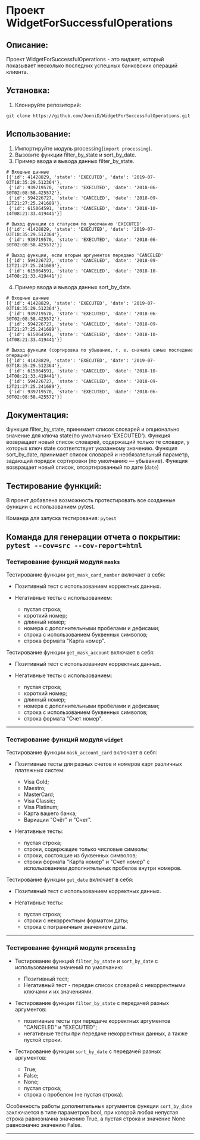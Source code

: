 # Проект WidgetForSuccessfulOperations

## Описание:

Проект WidgetForSuccessfulOperations - это виджет, который показывает несколько последних успешных банковских операций
клиента.

## Установка:

1. Клонируйте репозиторий:

```
git clone https://github.com/JonniD/WidgetForSuccessfulOperations.git
```

## Использование:

1. Импортируйте модуль processing(```import processing```).
2. Вызовите функции filter_by_state и sort_by_date.
3. Пример ввода и вывода данных filter_by_state.

``` 
# Входные данные
[{'id': 41428829, 'state': 'EXECUTED', 'date': '2019-07-03T18:35:29.512364'},
 {'id': 939719570, 'state': 'EXECUTED', 'date': '2018-06-30T02:08:58.425572'},
 {'id': 594226727, 'state': 'CANCELED', 'date': '2018-09-12T21:27:25.241689'},
 {'id': 615064591, 'state': 'CANCELED', 'date': '2018-10-14T08:21:33.419441'}]

# Выход функции со статусом по умолчанию 'EXECUTED'
[{'id': 41428829, 'state': 'EXECUTED', 'date': '2019-07-03T18:35:29.512364'},
 {'id': 939719570, 'state': 'EXECUTED', 'date': '2018-06-30T02:08:58.425572'}]

# Выход функции, если вторым аргументов передано 'CANCELED'
[{'id': 594226727, 'state': 'CANCELED', 'date': '2018-09-12T21:27:25.241689'},
 {'id': 615064591, 'state': 'CANCELED', 'date': '2018-10-14T08:21:33.419441'}]
```

4. Пример ввода и вывода данных sort_by_date.

``` 
# Входные данные
[{'id': 41428829, 'state': 'EXECUTED', 'date': '2019-07-03T18:35:29.512364'},
 {'id': 939719570, 'state': 'EXECUTED', 'date': '2018-06-30T02:08:58.425572'},
 {'id': 594226727, 'state': 'CANCELED', 'date': '2018-09-12T21:27:25.241689'},
 {'id': 615064591, 'state': 'CANCELED', 'date': '2018-10-14T08:21:33.419441'}]

# Выход функции (сортировка по убыванию, т. е. сначала самые последние операции)
[{'id': 41428829, 'state': 'EXECUTED', 'date': '2019-07-03T18:35:29.512364'},
 {'id': 615064591, 'state': 'CANCELED', 'date': '2018-10-14T08:21:33.419441'},
 {'id': 594226727, 'state': 'CANCELED', 'date': '2018-09-12T21:27:25.241689'},
 {'id': 939719570, 'state': 'EXECUTED', 'date': '2018-06-30T02:08:58.425572'}]
```

## Документация:

Функция filter_by_state, принимает список словарей и опционально значение для ключа state(по умолчанию 'EXECUTED').
Функция возвращает новый список словарей, содержащий только те словари, у которых ключ state соответствует указанному
значению.
Функция sort_by_date, принимает список словарей и необязательный параметр, задающий порядок сортировки (по умолчанию —
убывание).
Функция возвращает новый список, отсортированный по дате (```date```)

## Тестирование функций:

В проект добавлена возможность протестировать все созданные функции с использованием pytest.

Команда для запуска тестирования:
`pytest `

Команда для генерации отчета о покрытии:
`pytest --cov=src --cov-report=html`
---

### Тестирование функций модуля `masks`

Тестирование функции `get_mask_card_number` включает в себя:

* Позитивный тест с использованием корректных данных.

* Негативные тесты с использованием:
    * пустая строка;
    * короткий номер;
    * длинный номер;
    * номера с дополнительными пробелами и дефисами;
    * строка с использованием буквенных символов;
    * строка формата "Карта номер".

Тестирование функции `get_mask_account` включает в себя:

* Позитивный тест с использованием корректных данных.

* Негативные тесты с использованием:
    * пустая строка;
    * короткий номер;
    * длинный номер;
    * номера с дополнительными пробелами и дефисами;
    * строка с использованием буквенных символов;
    * строка формата "Счет номер".

---

### Тестирование функций модуля `widget`

Тестирование функции `mask_account_card` включает в себя:

* Позитивные тесты для разных счетов и номеров карт различных платежных систем:
    * Visa Gold;
    * Maestro;
    * MasterCard;
    * Visa Classic;
    * Visa Platinum;
    * Карта вашего банка;
    * Вариации "Счёт" и "Счет".

* Негативные тесты:
    * пустая строка;
    * строки, содержащие только числовые символы;
    * строки, состоящие из буквенных символов;
    * строки формата "Карта номер" и "Счет номер" с использованием дополнительных пробелов внутри номеров.

Тестирование функции `get_date` включает в себя:

* Позитивный тест с использованием корректных данных.

* Негативные тесты:
    * пустая строка;
    * строки с некорректным форматом даты;
    * строка с пограничным значением даты.

---

### Тестирование функций модуля `processing`

* Тестирование функций `filter_by_state` и `sort_by_date` с использованием значений по умолчанию:
    * Позитивный тест;
    * Негативный тест - передан список словарей с некорректными ключами и их значениями.

* Тестирование функции `filter_by_state` с передачей разных аргументов:
    * позитивные тесты при передаче корректных аргументов "CANCELED" и "EXECUTED";
    * негативные тесты при передаче некорректных данных, а также пустой строки.

* Тестирование функции `sort_by_date` с передачей разных аргументов:
    * True;
    * False;
    * None;
    * пустая строка;
    * строка с пробелом (не пустая строка).

Особенность работы дополнительных аргументов функции `sort_by_date` заключается в типе параметров bool, при которой
любая непустая строка равнозначна значению True, а пустая строка и значение None равнозначно значению False.

---
